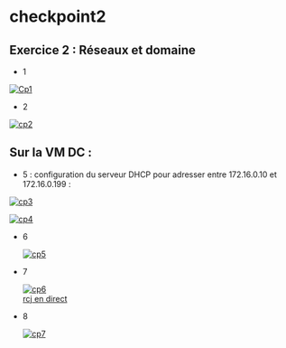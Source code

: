 # checkpoint2
## Exercice 2 : Réseaux et domaine

* 1

  
<a href="https://ibb.co/N3cc4br"><img src="https://i.ibb.co/PYqqS0M/Cp1.png" alt="Cp1" border="0"></a>



* 2

<a href="https://ibb.co/kh8Z7zJ"><img src="https://i.ibb.co/fCpJgZ9/cp2.png" alt="cp2" border="0"></a>



## Sur la VM DC :

* 5 : configuration du serveur DHCP pour adresser entre 172.16.0.10 et 172.16.0.199 :

  
 <a href="https://ibb.co/TBjtsjc"><img src="https://i.ibb.co/6R9Fk9Y/cp3.png" alt="cp3" border="0"></a>

 
  <a href="https://ibb.co/ncgWdtp"><img src="https://i.ibb.co/SnsLYGS/cp4.png" alt="cp4" border="0"></a>


  * 6



    <a href="https://ibb.co/6JC5Ykc"><img src="https://i.ibb.co/WpJ1nLN/cp5.png" alt="cp5" border="0"></a>

* 7

  <a href="https://ibb.co/72NGV90"><img src="https://i.ibb.co/ChsnvrS/cp6.png" alt="cp6" border="0"></a><br /><a target='_blank' href='https://imgbb.com/'>rcj en direct</a><br />



* 8

  
  <a href="https://ibb.co/xjH6mww"><img src="https://i.ibb.co/85c9zGG/cp7.png" alt="cp7" border="0"></a>
